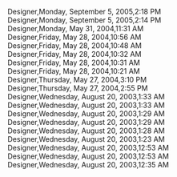 ﻿Designer,Monday, September 5, 2005,2:18 PM  Designer,Monday, September 5, 2005,2:14 PM  Designer,Monday, May 31, 2004,11:31 AM  Designer,Friday, May 28, 2004,10:56 AM  Designer,Friday, May 28, 2004,10:48 AM  Designer,Friday, May 28, 2004,10:32 AM  Designer,Friday, May 28, 2004,10:31 AM  Designer,Friday, May 28, 2004,10:21 AM  Designer,Thursday, May 27, 2004,3:10 PM  Designer,Thursday, May 27, 2004,2:55 PM  Designer,Wednesday, August 20, 2003,1:33 AM  Designer,Wednesday, August 20, 2003,1:33 AM  Designer,Wednesday, August 20, 2003,1:29 AM  Designer,Wednesday, August 20, 2003,1:29 AM  Designer,Wednesday, August 20, 2003,1:28 AM  Designer,Wednesday, August 20, 2003,1:23 AM  Designer,Wednesday, August 20, 2003,12:53 AM  Designer,Wednesday, August 20, 2003,12:53 AM  Designer,Wednesday, August 20, 2003,12:35 AM